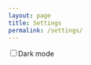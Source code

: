 ```yaml
---
layout: page
title: Settings
permalink: /settings/
---
```

<head>
    <style>
        .dark-mode {
            background-color: black;
            color: white;
        }
    </style>
</head>

<body>
    <label>
        <input type="checkbox" onClick="myFunction()">Dark mode
    </label>
    <script>
        function myFunction() 
        {
            var element = document.body;
            element.classList.toggle("dark-mode");
        }
    </script>
</body>